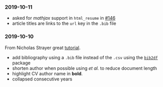 

### 2019-10-11

- asked for _mathjax_ support in `html_resume` in [#146](https://github.com/rstudio/pagedown/issues/146)
- article titles are links to the `url` key in the `.bib` file

### 2019-10-10

From Nicholas Strayer great [tutorial](https://livefreeordichotomize.com/2019/09/04/building_a_data_driven_cv_with_r/).

- add bibliography using a `.bib` file instead of the `.csv` using the [`bib2df`](https://github.com/ropensci/bib2df) package
- shorten author when possible using _et al._ to reduce document length
- highlight CV author name in **bold**. 
- collapsed consecutive years
